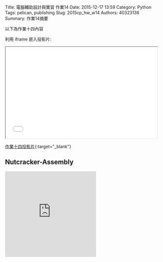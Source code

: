 Title: 電腦輔助設計與實習 作業14
Date: 2015-12-17 13:59
Category: Python
Tags: pelican, publishing
Slug: 2015cp_hw_w14
Authors: 40323136
Summary: 作業14摘要

以下為作業十四內容

利用 iframe 嵌入投影片:

<iframe src="simplest13.html" width="500" height="300"></iframe>

[作業十四投影片](simplest13.html){:target="_blank"}

 <h2>Nutcracker-Assembly</h2>
 
<script src="https://embed.github.com/view/3d/40323150/2015cadp/gh-pages/images/asm0002.stl"></script>

<iframe src="https://player.vimeo.com/video/150985599" width="300" height="281" frameborder="0" webkitallowfullscreen mozallowfullscreen allowfullscreen></iframe>

